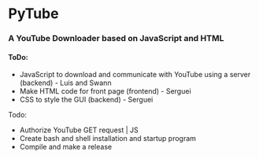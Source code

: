 # PyTube

### A YouTube Downloader based on JavaScript and HTML
#### ToDo:
  - JavaScript to download and communicate with YouTube using a server (backend) - Luis and Swann
  - Make HTML code for front page (frontend) - Serguei
  - CSS to style the GUI (backend) - Serguei

Todo:
  - Authorize YouTube GET request | JS
  - Create bash and shell installation and startup program
  - Compile and make a release
